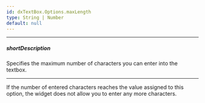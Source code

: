 ```yaml
---
id: dxTextBox.Options.maxLength
type: String | Number
default: null
---
```

---
##### shortDescription
Specifies the maximum number of characters you can enter into the textbox.

---
If the number of entered characters reaches the value assigned to this option, the widget does not allow you to enter any more characters.